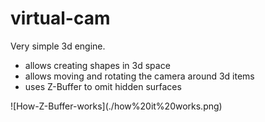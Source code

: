 # virtual-cam
Very simple 3d engine.  <br>
<ul>
<li>allows creating shapes in 3d space</li>
<li>allows moving and rotating the camera around 3d items</li>
<li>uses Z-Buffer to omit hidden surfaces</li>
</ul>
![How-Z-Buffer-works](./how%20it%20works.png)
